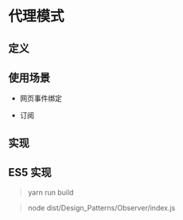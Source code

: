 # 代理模式

## 定义

## 使用场景

- 网页事件绑定

- 订阅

## 实现

## ES5 实现

> yarn run build

> node dist/Design_Patterns/Observer/index.js
